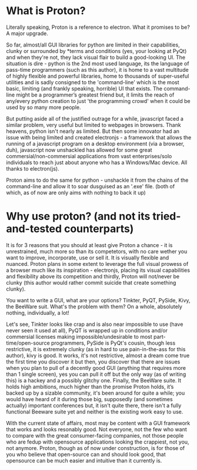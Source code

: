 # What is Proton?
	
Literally speaking, Proton is a reference to electron. What it promises to be?
A major upgrade.

So far, almost/all GUI libraries for python are limited in their capabilities,
clunky or surrounded by *terms and conditions (yes, your looking at PyQt)
and when they're not, they lack visual flair to build a good-looking UI. The
situation is dire - python is the 2nd most used language, its the language of
pass-time programmers (such as this author), it is home to a vast multitude
of highly flexible and powerful libraries, home to thousands of super-useful
utilities and is sadly consigned to the 'command-line' which is the most
basic, limiting (and frankly speaking, horrible) UI that exists. The 
command-line might be a programmer’s greatest friend but, it limits the reach
of any/every python creation to just 'the programming crowd' when it could be
used by so many more people.

But putting aside all of the justified outrage for a while, javascript faced a
similar problem, very useful but limited to webpages in browsers. Thank 
heavens, python isn't nearly as limited. But then some innovator had an issue
with being limited and created electronjs - a framework that allows the running
of a javascript program on a desktop environment (via a browser, duh),
javascript now unshackled has allowed for some great commersial/non-commersial
applications from vast enterprises/solo individuals to reach just about anyone
who has a Windows/Mac device. All thanks to electron(js).

Proton aims to do the same for python - unshackle it from the chains of the
command-line and allow it to soar dusguised as an '.exe' file. (both of which,
as of now are only aims with nothing to back it up)

# Why use proton? (and not its tried-and-tested counterparts)

It is for 3 reasons that you should at least give Proton a chance - it is
unrestrained, much more so than its competetors, with no care wether you want
to improve, incorporate, use or sell it. It is visually flexible and nuanced.
Proton plans in some extent to leverage the full visual prowess of a browser
much like its inspiration - electronjs, placing its visual capabilities and
flexibility above its competition and thirdly, Proton will not/never be
clunky (this author would rather commit suicide that create something clunky).

You want to write a GUI, what are your options? Tinkter, PyQT, PySide, Kivy,
the BeeWare suit. What's the problem with them? On a whole, absolutely nothing,
individually, a lot!

Let's see, Tinkter looks like crap and is also near impossible to use (have
never seen it used at all), PyQT is wrapped up in conditions and/or commersial
licenses making impossible/undesirable to most part-time/open-source 
programmers, PySide is PyQt's cousin, though less restrictive, it is extremely
clunky (as in hard to use pain-in-the-ass for this author), kivy is good. It
works, it's not restrictive, almost a dream come true the first time you
discover it but then, you discover that there are issues when you plan to pull
of a decently good GUI (anything that requires more than 1 single screen), yes
you can pull it off but the only way (as of writing this) is a hackey and a
possibly glitchy one. Finally, the BeeWare suite. It holds high ambitions, much
higher than the promise Proton holds, it’s backed up by a sizable community,
it's been around for quite a while; you would have heard of it during those
big, supposedly (and sometimes actually) important conferences but, it isn't
quite there, there isn't a fully functional Beeware suite yet and neither is
the existing work easy to use.

With the current state of affairs, most may be content with a GUI framework
that works and looks resonably good. Not everyone, not the few who want to
compare with the great consumer-facing companies, not those people who are
fedup with opensource applications looking the crappiest, not you, not
anymore. Proton, though as of now under construction, is for those of you who
believe that open-source can and should look good, that opensource can be much
easier and intuitive than it currently is.
